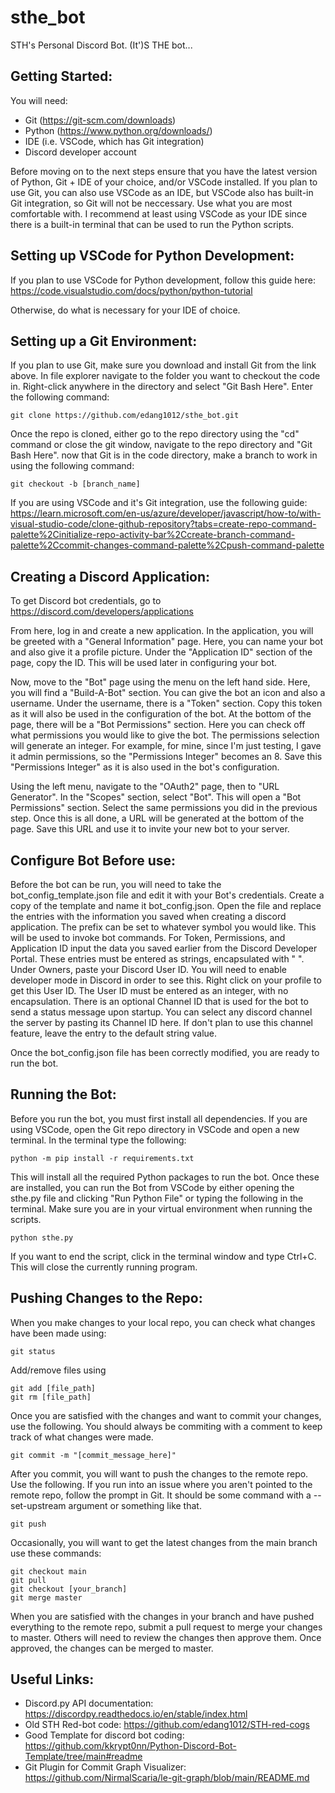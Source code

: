 # sthe_bot
STH's Personal Discord Bot. (It')S THE bot...

Getting Started:
-
You will need:
* Git (https://git-scm.com/downloads)
* Python (https://www.python.org/downloads/)
* IDE (i.e. VSCode, which has Git integration)
* Discord developer account

Before moving on to the next steps ensure that you have the latest version of Python, Git + IDE of your choice, and/or VSCode installed. If you plan to use Git, you can also use VSCode as an IDE, but VSCode also has built-in Git integration, so Git will not be neccessary. Use what you are most comfortable with. I recommend at least using VSCode as your IDE since there is a built-in terminal that can be used to run the Python scripts. 

Setting up VSCode for Python Development:
-
If you plan to use VSCode for Python development, follow this guide here: https://code.visualstudio.com/docs/python/python-tutorial

Otherwise, do what is necessary for your IDE of choice. 

Setting up a Git Environment:
-
If you plan to use Git, make sure you download and install Git from the link above. In file explorer navigate to the folder you want to checkout the code in. Right-click anywhere in the directory and select "Git Bash Here". Enter the following command:
```
git clone https://github.com/edang1012/sthe_bot.git
```
Once the repo is cloned, either go to the repo directory using the "cd" command or close the git window, navigate to the repo directory and "Git Bash Here". now that Git is in the code directory, make a branch to work in using the following command:
```
git checkout -b [branch_name]
```
If you are using VSCode and it's Git integration, use the following guide: https://learn.microsoft.com/en-us/azure/developer/javascript/how-to/with-visual-studio-code/clone-github-repository?tabs=create-repo-command-palette%2Cinitialize-repo-activity-bar%2Ccreate-branch-command-palette%2Ccommit-changes-command-palette%2Cpush-command-palette

Creating a Discord Application:
-
To get Discord bot credentials, go to https://discord.com/developers/applications

From here, log in and create a new application. In the application, you will be greeted with a "General Information" page. Here, you can name your bot and also give it a profile picture. Under the "Application ID" section of the page, copy the ID. This will be used later in configuring your bot. 

Now, move to the "Bot" page using the menu on the left hand side. Here, you will find a "Build-A-Bot" section. You can give the bot an icon and also a username. Under the username, there is a "Token" section. Copy this token as it will also be used in the configuration of the bot. At the bottom of the page, there will be a "Bot Permissions" section. Here you can check off what permissions you would like to give the bot. The permissions selection will generate an integer. For example, for mine, since I'm just testing, I gave it admin permissions, so the "Permissions Integer" becomes an 8. Save this "Permissions Integer" as it is also used in the bot's configuration. 

Using the left menu, navigate to the "OAuth2" page, then to "URL Generator". In the "Scopes" section, select "Bot". This will open a "Bot Permissions" section. Select the same permissions you did in the previous step. Once this is all done, a URL will be generated at the bottom of the page. Save this URL and use it to invite your new bot to your server. 

Configure Bot Before use:
-
Before the bot can be run, you will need to take the bot_config_template.json file and edit it with your Bot's credentials. Create a copy of the template and name it bot_config.json. Open the file and replace the entries with the information you saved when creating a discord application. The prefix can be set to whatever symbol you would like. This will be used to invoke bot commands. For Token, Permissions, and Application ID input the data you saved earlier from the Discord Developer Portal. These entries must be entered as strings, encapsulated with " ". Under Owners, paste your Discord User ID. You will need to enable developer mode in Discord in order to see this. Right click on your profile to get this User ID. The User ID must be entered as an integer, with no encapsulation. There is an optional Channel ID that is used for the bot to send a status message upon startup. You can select any discord channel the server by pasting its Channel ID here. If don't plan to use this channel feature, leave the entry to the default string value. 

Once the bot_config.json file has been correctly modified, you are ready to run the bot. 

Running the Bot:
-
Before you run the bot, you must first install all dependencies. If you are using VSCode, open the Git repo directory in VSCode and open a new terminal. In the terminal type the following:
```
python -m pip install -r requirements.txt
```
This will install all the required Python packages to run the bot. Once these are installed, you can run the Bot from VSCode by either opening the sthe.py file and clicking "Run Python File" or typing the following in the terminal. Make sure you are in your virtual environment when running the scripts. 
```
python sthe.py
```
If you want to end the script, click in the terminal window and type Ctrl+C. This will close the currently running program. 

Pushing Changes to the Repo:
-
When you make changes to your local repo, you can check what changes have been made using:
```
git status
```
Add/remove files using
```
git add [file_path]
git rm [file_path]
```
Once you are satisfied with the changes and want to commit your changes, use the following. You should always be commiting with a comment to keep track of what changes were made. 
```
git commit -m "[commit_message_here]"
```
After you commit, you will want to push the changes to the remote repo. Use the following. If you run into an issue where you aren't pointed to the remote repo, follow the prompt in Git. It should be some command with a --set-upstream argument or something like that. 
```
git push
```
Occasionally, you will want to get the latest changes from the main branch use these commands:
```
git checkout main
git pull
git checkout [your_branch]
git merge master
```
When you are satisfied with the changes in your branch and have pushed everything to the remote repo, submit a pull request to merge your changes to master. Others will need to review the changes then approve them. Once approved, the changes can be merged to master.

Useful Links:
-
* Discord.py API documentation: https://discordpy.readthedocs.io/en/stable/index.html
* Old STH Red-bot code: https://github.com/edang1012/STH-red-cogs
* Good Template for discord bot coding: https://github.com/kkrypt0nn/Python-Discord-Bot-Template/tree/main#readme
* Git Plugin for Commit Graph Visualizer: https://github.com/NirmalScaria/le-git-graph/blob/main/README.md
